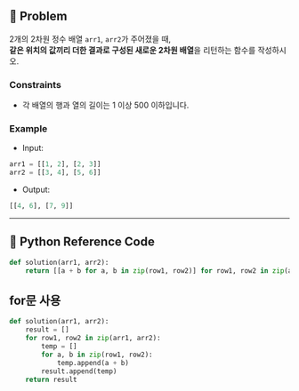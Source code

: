 ## 🧠 Problem
2개의 2차원 정수 배열 `arr1`, `arr2`가 주어졌을 때,  
**같은 위치의 값끼리 더한 결과로 구성된 새로운 2차원 배열**을 리턴하는 함수를 작성하시오.

### Constraints
- 각 배열의 행과 열의 길이는 1 이상 500 이하입니다.

### Example
- Input:
```python
arr1 = [[1, 2], [2, 3]]
arr2 = [[3, 4], [5, 6]]
```
- Output:
```python
[[4, 6], [7, 9]]
```

---

## 🐍 Python Reference Code

```python
def solution(arr1, arr2):
    return [[a + b for a, b in zip(row1, row2)] for row1, row2 in zip(arr1, arr2)]
```

## for문 사용

```python
def solution(arr1, arr2):
    result = []
    for row1, row2 in zip(arr1, arr2):
        temp = []
        for a, b in zip(row1, row2):
            temp.append(a + b)
        result.append(temp)
    return result
```
